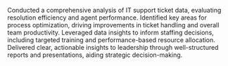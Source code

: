  Conducted a comprehensive analysis of IT support ticket data, evaluating resolution efficiency and agent performance.
Identified key areas for process optimization, driving improvements in ticket handling and overall team productivity.
Leveraged data insights to inform staffing decisions, including targeted training and performance-based resource allocation.
Delivered clear, actionable insights to leadership through well-structured reports and presentations, aiding strategic decision-making.
